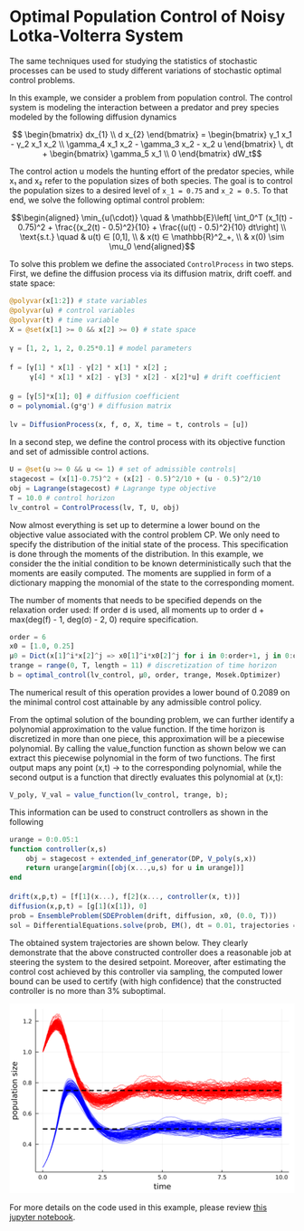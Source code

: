 # Optimal Population Control of Noisy Lotka-Volterra System

The same techniques used for studying the statistics of stochastic processes can be used to study different variations of stochastic optimal control problems.

In this example, we consider a problem from population control. The control system is modeling the interaction between a predator and prey species modeled by the following diffusion dynamics
```math
        \begin{bmatrix} dx_{1} \\ d x_{2} \end{bmatrix} = \begin{bmatrix} γ_1 x_1 - γ_2 x_1 x_2 \\ \gamma_4 x_1 x_2 - \gamma_3 x_2 - x_2 u \end{bmatrix} \, dt + \begin{bmatrix} \gamma_5 x_1  \\ 0 \end{bmatrix} dW_t
```   
The control action u models the hunting effort of the predator species, while x₁ and x₂ refer to the population sizes of both species. The goal is to control the population sizes to a desired level of ``x_1 = 0.75`` and ``x_2 = 0.5``. To that end, we solve the following optimal control problem:
```math
\begin{aligned}
        \min_{u(\cdot)} \quad & \mathbb{E}\left[ \int_0^T (x_1(t) - 0.75)^2 + \frac{(x_2(t) - 0.5)^2}{10} + \frac{(u(t) - 0.5)^2}{10} dt\right] \\
        \text{s.t.} \quad & u(t) ∈ [0,1], \\
                & x(t) ∈ \mathbb{R}^2_+, \\
                & x(0) \sim \mu_0
\end{aligned}
```

To solve this problem we define the associated `ControlProcess` in two steps. First, we define the diffusion process via its diffusion matrix, drift coeff. and state space:

```julia
@polyvar(x[1:2]) # state variables
@polyvar(u) # control variables
@polyvar(t) # time variable
X = @set(x[1] >= 0 && x[2] >= 0) # state space

γ = [1, 2, 1, 2, 0.25*0.1] # model parameters

f = [γ[1] * x[1] - γ[2] * x[1] * x[2] ;
     γ[4] * x[1] * x[2] - γ[3] * x[2] - x[2]*u] # drift coefficient

g = [γ[5]*x[1]; 0] # diffusion coefficient
σ = polynomial.(g*g') # diffusion matrix

lv = DiffusionProcess(x, f, σ, X, time = t, controls = [u])
```

In a second step, we define the control process with its objective function and set of admissible control actions.

```julia
U = @set(u >= 0 && u <= 1) # set of admissible controls|
stagecost = (x[1]-0.75)^2 + (x[2] - 0.5)^2/10 + (u - 0.5)^2/10
obj = Lagrange(stagecost) # Lagrange type objective
T = 10.0 # control horizon
lv_control = ControlProcess(lv, T, U, obj)
```
Now almost everything is set up to determine a lower bound on the objective value associated with the control problem CP. We only need to specify the distribution of the initial state of the process. This specification is done through the moments of the distribution. In this example, we consider the the initial condition to be known deterministically such that the moments are easily computed. The moments are supplied in form of a dictionary mapping the monomial of the state to the corresponding moment.

The number of moments that needs to be specified depends on the relaxation order used: If order d is used, all moments up to order d + max(deg(f) - 1, deg(σ) - 2, 0) require specification.

```julia
order = 6
x0 = [1.0, 0.25]
μ0 = Dict(x[1]^i*x[2]^j => x0[1]^i*x0[2]^j for i in 0:order+1, j in 0:order+1) # moments of initial distribution
trange = range(0, T, length = 11) # discretization of time horizon
b = optimal_control(lv_control, μ0, order, trange, Mosek.Optimizer)
```

The numerical result of this operation provides a lower bound of 0.2089 on the minimal control cost attainable by any admissible control policy.

From the optimal solution of the bounding problem, we can further identify a polynomial approximation to the value function. If the time horizon is discretized in more than one piece, this approximation will be a piecewise polynomial. By calling the value_function function as shown below we can extract this piecewise polynomial in the form of two functions. The first output maps any point (x,t) -> to the corresponding polynomial, while the second output is a function that directly evaluates this polynomial at (x,t):

```julia
V_poly, V_val = value_function(lv_control, trange, b);
```
This information can be used to construct controllers as shown in the following
```julia
urange = 0:0.05:1
function controller(x,s)
    obj = stagecost + extended_inf_generator(DP, V_poly(s,x))
    return urange[argmin([obj(x...,u,s) for u in urange])]
end

drift(x,p,t) = [f[1](x...), f[2](x..., controller(x, t))]
diffusion(x,p,t) = [g[1](x[1]), 0]
prob = EnsembleProblem(SDEProblem(drift, diffusion, x0, (0.0, T)))
sol = DifferentialEquations.solve(prob, EM(), dt = 0.01, trajectories = 100)
```
The obtained system trajectories are shown below. They clearly demonstrate that the above constructed controller does a reasonable job at steering the system to the desired setpoint. Moreover, after estimating the control cost achieved by this controller via sampling, the computed lower bound can be used to certify (with high confidence) that the constructed controller is no more than 3% suboptimal. 

![](images/control_trajectories.svg)

For more details on the code used in this example, please review [this jupyter notebook](https://github.com/FHoltorf/MarkovBounds.jl/blob/master/tutorials/optimal_control.ipynb).

